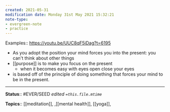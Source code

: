 ```yaml
---
created: 2021-05-31
modification date: Monday 31st May 2021 15:32:21
note-type: 
- evergreen-note
- practice
---
```


Examples:: https://youtu.be/UUC8qF5iDag?t=6195

- As you adopt the position your mind forces you into the present: you can't think about other things
- [[purpose]] is to make you focus on the present
    - when it becomes easy with eyes open close your eyes
- is based off of the principle of doing something that forces your mind to be in the present.

---

**Status**:: #EVER/SEED 
*edited `=this.file.mtime`*

**Topics**:: [[meditation]], ,[[mental health]], [[yoga]],   
	

